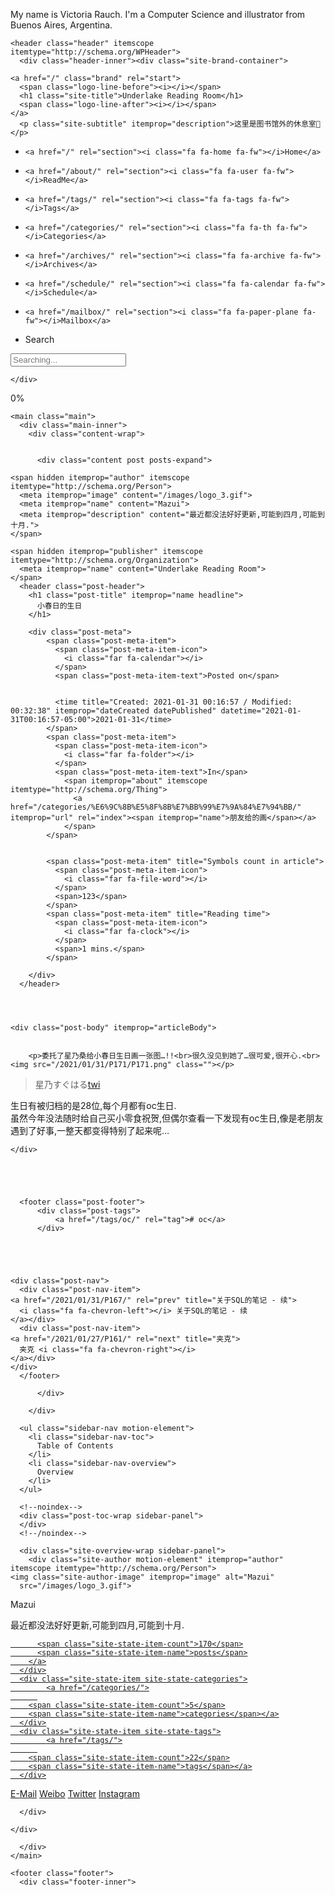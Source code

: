 My name is Victoria Rauch. I'm a Computer Science and illustrator from Buenos Aires, Argentina. 
<html lang="en">
<head>
  <meta charset="UTF-8">
<meta name="viewport" content="width=device-width, initial-scale=1, maximum-scale=2">
<meta name="theme-color" content="#222">
<meta name="generator" content="Hexo 5.0.2">
  <link rel="apple-touch-icon" sizes="180x180" href="/images/star.png">
  <link rel="icon" type="image/png" sizes="32x32" href="/images/star.png">
  <link rel="icon" type="image/png" sizes="16x16" href="/images/star.png">
  <link rel="mask-icon" href="/images/logo.svg" color="#222">

<link rel="stylesheet" href="/css/main.css">

<link rel="stylesheet" href="//fonts.googleapis.com/css?family=Lato:300,300italic,400,400italic,700,700italic&display=swap&subset=latin,latin-ext">
<link rel="stylesheet" href="/lib/font-awesome/css/all.min.css">
  <link rel="stylesheet" href="//cdn.jsdelivr.net/gh/fancyapps/fancybox@3/dist/jquery.fancybox.min.css">

<script id="hexo-configurations">
    var NexT = window.NexT || {};
    var CONFIG = {"hostname":"yoursite.com","root":"/","scheme":"Pisces","version":"7.8.0","exturl":false,"sidebar":{"position":"left","width":265,"display":"post","padding":18,"offset":12,"onmobile":false},"copycode":{"enable":false,"show_result":false,"style":null},"back2top":{"enable":true,"sidebar":false,"scrollpercent":false},"bookmark":{"enable":false,"color":"#222","save":"auto"},"fancybox":true,"mediumzoom":false,"lazyload":false,"pangu":false,"comments":{"style":"tabs","active":null,"storage":true,"lazyload":false,"nav":null},"algolia":{"hits":{"per_page":10},"labels":{"input_placeholder":"Search for Posts","hits_empty":"We didn't find any results for the search: ${query}","hits_stats":"${hits} results found in ${time} ms"}},"localsearch":{"enable":true,"trigger":"auto","top_n_per_article":1,"unescape":false,"preload":true},"motion":{"enable":true,"async":false,"transition":{"post_block":"fadeIn","post_header":"slideDownIn","post_body":"slideDownIn","coll_header":"slideLeftIn","sidebar":"slideUpIn"}},"path":"search.xml"};
  </script>

  <meta name="description" content="委托了星乃桑给小春日生日画一张图…!!很久没见到她了…很可爱,很开心.  星乃すぐはるtwi  生日有被归档的是28位,每个月都有oc生日.虽然今年没法随时给自己买小零食祝贺,但偶尔查看一下发现有oc生日,像是老朋友遇到了好事,一整天都变得特别了起来呢…">
<meta property="og:type" content="article">
<meta property="og:title" content="小春日的生日">
<meta property="og:url" content="http://yoursite.com/2021/01/31/P171/index.html">
<meta property="og:site_name" content="Underlake Reading Room">
<meta property="og:description" content="委托了星乃桑给小春日生日画一张图…!!很久没见到她了…很可爱,很开心.  星乃すぐはるtwi  生日有被归档的是28位,每个月都有oc生日.虽然今年没法随时给自己买小零食祝贺,但偶尔查看一下发现有oc生日,像是老朋友遇到了好事,一整天都变得特别了起来呢…">
<meta property="og:locale" content="en_US">
<meta property="og:image" content="http://yoursite.com/2021/01/31/P171/P171.png">
<meta property="article:published_time" content="2021-01-31T05:16:57.000Z">
<meta property="article:modified_time" content="2021-01-31T05:32:38.796Z">
<meta property="article:author" content="Mazui">
<meta property="article:tag" content="oc">
<meta name="twitter:card" content="summary">
<meta name="twitter:image" content="http://yoursite.com/2021/01/31/P171/P171.png">

<link rel="canonical" href="http://yoursite.com/2021/01/31/P171/">


<script id="page-configurations">
  // https://hexo.io/docs/variables.html
  CONFIG.page = {
    sidebar: "",
    isHome : false,
    isPost : true,
    lang   : 'en'
  };
</script>

  <title>小春日的生日 | Underlake Reading Room</title>
  






  <noscript>
  <style>
  .use-motion .brand,
  .use-motion .menu-item,
  .sidebar-inner,
  .use-motion .post-block,
  .use-motion .pagination,
  .use-motion .comments,
  .use-motion .post-header,
  .use-motion .post-body,
  .use-motion .collection-header { opacity: initial; }

  .use-motion .site-title,
  .use-motion .site-subtitle {
    opacity: initial;
    top: initial;
  }

  .use-motion .logo-line-before i { left: initial; }
  .use-motion .logo-line-after i { right: initial; }
  </style>
</noscript>

  <!--<script type="text/javascript" src="/js/my_js/clicklove.js"></script>-->

<link rel="alternate" href="/atom.xml" title="Underlake Reading Room" type="application/atom+xml">
</head>

<body itemscope itemtype="http://schema.org/WebPage">
  <div class="container use-motion">
    <div class="headband"></div>

    <header class="header" itemscope itemtype="http://schema.org/WPHeader">
      <div class="header-inner"><div class="site-brand-container">
  <div class="site-nav-toggle">
    <div class="toggle" aria-label="Toggle navigation bar">
      <span class="toggle-line toggle-line-first"></span>
      <span class="toggle-line toggle-line-middle"></span>
      <span class="toggle-line toggle-line-last"></span>
    </div>
  </div>

  <div class="site-meta">

    <a href="/" class="brand" rel="start">
      <span class="logo-line-before"><i></i></span>
      <h1 class="site-title">Underlake Reading Room</h1>
      <span class="logo-line-after"><i></i></span>
    </a>
      <p class="site-subtitle" itemprop="description">这里是图书馆外的休息室🌟</p>
  </div>

  <div class="site-nav-right">
    <div class="toggle popup-trigger">
        <i class="fa fa-search fa-fw fa-lg"></i>
    </div>
  </div>
</div>




<nav class="site-nav">
  <ul id="menu" class="main-menu menu">
        <li class="menu-item menu-item-home">

    <a href="/" rel="section"><i class="fa fa-home fa-fw"></i>Home</a>

  </li>
        <li class="menu-item menu-item-readme">

    <a href="/about/" rel="section"><i class="fa fa-user fa-fw"></i>ReadMe</a>

  </li>
        <li class="menu-item menu-item-tags">

    <a href="/tags/" rel="section"><i class="fa fa-tags fa-fw"></i>Tags</a>

  </li>
        <li class="menu-item menu-item-categories">

    <a href="/categories/" rel="section"><i class="fa fa-th fa-fw"></i>Categories</a>

  </li>
        <li class="menu-item menu-item-archives">

    <a href="/archives/" rel="section"><i class="fa fa-archive fa-fw"></i>Archives</a>

  </li>
        <li class="menu-item menu-item-schedule">

    <a href="/schedule/" rel="section"><i class="fa fa-calendar fa-fw"></i>Schedule</a>

  </li>
        <li class="menu-item menu-item-mailbox">

    <a href="/mailbox/" rel="section"><i class="fa fa-paper-plane fa-fw"></i>Mailbox</a>

  </li>
      <li class="menu-item menu-item-search">
        <a role="button" class="popup-trigger"><i class="fa fa-search fa-fw"></i>Search
        </a>
      </li>
  </ul>
</nav>



  <div class="search-pop-overlay">
    <div class="popup search-popup">
        <div class="search-header">
  <span class="search-icon">
    <i class="fa fa-search"></i>
  </span>
  <div class="search-input-container">
    <input autocomplete="off" autocapitalize="off"
           placeholder="Searching..." spellcheck="false"
           type="search" class="search-input">
  </div>
  <span class="popup-btn-close">
    <i class="fa fa-times-circle"></i>
  </span>
</div>
<div id="search-result">
  <div id="no-result">
    <i class="fa fa-spinner fa-pulse fa-5x fa-fw"></i>
  </div>
</div>

    </div>
  </div>

</div>
    </header>

    
  <div class="back-to-top">
    <i class="fa fa-arrow-up"></i>
    <span>0%</span>
  </div>


    <main class="main">
      <div class="main-inner">
        <div class="content-wrap">
          

          <div class="content post posts-expand">
            

    
  
  
  <article itemscope itemtype="http://schema.org/Article" class="post-block" lang="en">
    <link itemprop="mainEntityOfPage" href="http://yoursite.com/2021/01/31/P171/">

    <span hidden itemprop="author" itemscope itemtype="http://schema.org/Person">
      <meta itemprop="image" content="/images/logo_3.gif">
      <meta itemprop="name" content="Mazui">
      <meta itemprop="description" content="最近都没法好好更新,可能到四月,可能到十月.">
    </span>

    <span hidden itemprop="publisher" itemscope itemtype="http://schema.org/Organization">
      <meta itemprop="name" content="Underlake Reading Room">
    </span>
      <header class="post-header">
        <h1 class="post-title" itemprop="name headline">
          小春日的生日
        </h1>

        <div class="post-meta">
            <span class="post-meta-item">
              <span class="post-meta-item-icon">
                <i class="far fa-calendar"></i>
              </span>
              <span class="post-meta-item-text">Posted on</span>
              

              <time title="Created: 2021-01-31 00:16:57 / Modified: 00:32:38" itemprop="dateCreated datePublished" datetime="2021-01-31T00:16:57-05:00">2021-01-31</time>
            </span>
            <span class="post-meta-item">
              <span class="post-meta-item-icon">
                <i class="far fa-folder"></i>
              </span>
              <span class="post-meta-item-text">In</span>
                <span itemprop="about" itemscope itemtype="http://schema.org/Thing">
                  <a href="/categories/%E6%9C%8B%E5%8F%8B%E7%BB%99%E7%9A%84%E7%94%BB/" itemprop="url" rel="index"><span itemprop="name">朋友给的画</span></a>
                </span>
            </span>

          
            <span class="post-meta-item" title="Symbols count in article">
              <span class="post-meta-item-icon">
                <i class="far fa-file-word"></i>
              </span>
              <span>123</span>
            </span>
            <span class="post-meta-item" title="Reading time">
              <span class="post-meta-item-icon">
                <i class="far fa-clock"></i>
              </span>
              <span>1 mins.</span>
            </span>

        </div>
      </header>

    
    
    
    <div class="post-body" itemprop="articleBody">

      
        <p>委托了星乃桑给小春日生日画一张图…!!<br>很久没见到她了…很可爱,很开心.<br><img src="/2021/01/31/P171/P171.png" class=""></p>
<blockquote>
<p>星乃すぐはる<a target="_blank" rel="noopener" href="https://twitter.com/suguharu_86">twi</a></p>
</blockquote>
<p>生日有被归档的是28位,每个月都有oc生日.<br>虽然今年没法随时给自己买小零食祝贺,但偶尔查看一下发现有oc生日,像是老朋友遇到了好事,一整天都变得特别了起来呢…</p>

    </div>

    
    
    

      <footer class="post-footer">
          <div class="post-tags">
              <a href="/tags/oc/" rel="tag"># oc</a>
          </div>

        


        
    <div class="post-nav">
      <div class="post-nav-item">
    <a href="/2021/01/31/P167/" rel="prev" title="关于SQL的笔记 - 续">
      <i class="fa fa-chevron-left"></i> 关于SQL的笔记 - 续
    </a></div>
      <div class="post-nav-item">
    <a href="/2021/01/27/P161/" rel="next" title="夹克">
      夹克 <i class="fa fa-chevron-right"></i>
    </a></div>
    </div>
      </footer>
    
  </article>
  
  
  



          </div>
          

<script>
  window.addEventListener('tabs:register', () => {
    let { activeClass } = CONFIG.comments;
    if (CONFIG.comments.storage) {
      activeClass = localStorage.getItem('comments_active') || activeClass;
    }
    if (activeClass) {
      let activeTab = document.querySelector(`a[href="#comment-${activeClass}"]`);
      if (activeTab) {
        activeTab.click();
      }
    }
  });
  if (CONFIG.comments.storage) {
    window.addEventListener('tabs:click', event => {
      if (!event.target.matches('.tabs-comment .tab-content .tab-pane')) return;
      let commentClass = event.target.classList[1];
      localStorage.setItem('comments_active', commentClass);
    });
  }
</script>

        </div>
          
  
  <div class="toggle sidebar-toggle">
    <span class="toggle-line toggle-line-first"></span>
    <span class="toggle-line toggle-line-middle"></span>
    <span class="toggle-line toggle-line-last"></span>
  </div>

  <aside class="sidebar">
    <div class="sidebar-inner">

      <ul class="sidebar-nav motion-element">
        <li class="sidebar-nav-toc">
          Table of Contents
        </li>
        <li class="sidebar-nav-overview">
          Overview
        </li>
      </ul>

      <!--noindex-->
      <div class="post-toc-wrap sidebar-panel">
      </div>
      <!--/noindex-->

      <div class="site-overview-wrap sidebar-panel">
        <div class="site-author motion-element" itemprop="author" itemscope itemtype="http://schema.org/Person">
    <img class="site-author-image" itemprop="image" alt="Mazui"
      src="/images/logo_3.gif">
  <p class="site-author-name" itemprop="name">Mazui</p>
  <div class="site-description" itemprop="description">最近都没法好好更新,可能到四月,可能到十月.</div>
</div>
<div class="site-state-wrap motion-element">
  <nav class="site-state">
      <div class="site-state-item site-state-posts">
          <a href="/archives/">
        
          <span class="site-state-item-count">170</span>
          <span class="site-state-item-name">posts</span>
        </a>
      </div>
      <div class="site-state-item site-state-categories">
            <a href="/categories/">
          
        <span class="site-state-item-count">5</span>
        <span class="site-state-item-name">categories</span></a>
      </div>
      <div class="site-state-item site-state-tags">
            <a href="/tags/">
          
        <span class="site-state-item-count">22</span>
        <span class="site-state-item-name">tags</span></a>
      </div>
  </nav>
</div>
  <div class="links-of-author motion-element">
      <span class="links-of-author-item">
        <a href="mailto:mazui.and.rio@gmail.com" title="E-Mail → mailto:mazui.and.rio@gmail.com" rel="noopener" target="_blank"><i class="fa fa-envelope fa-fw"></i>E-Mail</a>
      </span>
      <span class="links-of-author-item">
        <a href="https://weibo.com/u/3032131561?topnav=1&wvr=6&topsug=1&ssl_rnd=1606158448.6943&is_all=1" title="Weibo → https:&#x2F;&#x2F;weibo.com&#x2F;u&#x2F;3032131561?topnav&#x3D;1&amp;wvr&#x3D;6&amp;topsug&#x3D;1&amp;ssl_rnd&#x3D;1606158448.6943&amp;is_all&#x3D;1" rel="noopener" target="_blank"><i class="fab fa-weibo fa-fw"></i>Weibo</a>
      </span>
      <span class="links-of-author-item">
        <a href="https://twitter.com/mazui_3" title="Twitter → https:&#x2F;&#x2F;twitter.com&#x2F;mazui_3" rel="noopener" target="_blank"><i class="fab fa-twitter fa-fw"></i>Twitter</a>
      </span>
      <span class="links-of-author-item">
        <a href="https://instagram.com/mazui_3" title="Instagram → https:&#x2F;&#x2F;instagram.com&#x2F;mazui_3" rel="noopener" target="_blank"><i class="fab fa-instagram fa-fw"></i>Instagram</a>
      </span>
  </div>



      </div>

    </div>
  </aside>
  <div id="sidebar-dimmer"></div>


      </div>
    </main>

    <footer class="footer">
      <div class="footer-inner">



